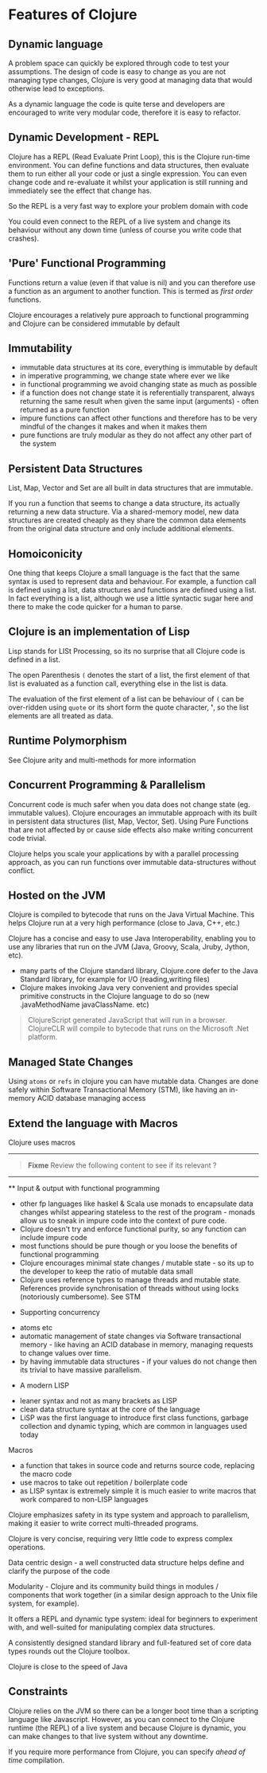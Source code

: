 # Features of Clojure

## Dynamic language

  A problem space can quickly be explored through code to test your assumptions.  The design of code is easy to change as you are not managing type changes, Clojure is very good at managing data that would otherwise lead to exceptions.

  As a dynamic language the code is quite terse and developers are encouraged to write very modular code, therefore it is easy to refactor.

## Dynamic Development - REPL

  Clojure has a REPL (Read Evaluate Print Loop), this is the Clojure run-time environment.  You can define functions and data structures, then evaluate them to run either all your code or just a single expression.  You can even change code and re-evaluate it whilst your application is still running and immediately see the effect that change has.

  So the REPL is a very fast way to explore your problem domain with code

  You could even connect to the REPL of a live system and change its behaviour without any down time (unless of course you write code that crashes).

## 'Pure' Functional Programming

  Functions return a value (even if that value is nil) and you can therefore use a function as an argument to another function.  This is termed as _first order_ functions.

  Clojure encourages a relatively pure approach to functional programming and Clojure can be considered immutable by default

## Immutability

- immutable data structures at its core, everything is immutable by default
- in imperative programming, we change state where ever we like
- in functional programming we avoid changing state as much as possible
- if a function does not change state it is referentially transparent, always returning the same result when given the same input (arguments) - often returned as a pure function
- impure functions can affect other functions and therefore has to be very mindful of the changes it makes and when it makes them
- pure functions are truly modular as they do not affect any other part of the system

## Persistent Data Structures

  List, Map, Vector and Set are all built in data structures that are immutable.

  If you run a function that seems to change a data structure, its actually returning a new data structure.  Via a shared-memory model, new data structures are created cheaply as they share the common data elements from the original data structure and only include additional elements.

## Homoiconicity

  One thing that keeps Clojure a small language is the fact that the same syntax is used to represent data and behaviour.  For example, a function call is defined using a list, data structures and functions are defined using a list.  In fact everything is a list, although we use a little syntactic sugar here and there to make the code quicker for a human to parse.


## Clojure is an implementation of Lisp

  Lisp stands for LISt Processing, so its no surprise that all Clojure code is defined in a list.

  The open Parenthesis `(` denotes the start of a list, the first element of that list is evaluated as a function call, everything else in the list is data.

  The evaluation of the first element of a list can be behaviour of `(` can be over-ridden using `quote` or its short form the quote character, **'**, so the list elements are all treated as data.


## Runtime Polymorphism

  See Clojure arity and multi-methods for more information


## Concurrent Programming & Parallelism

  Concurrent code is much safer when you data does not change state (eg. immutable values).  Clojure encourages an immutable approach with its built in persistent data structures (list, Map, Vector, Set).  Using Pure Functions that are not affected by or cause side effects also make writing concurrent code trivial.

  Clojure helps you scale your applications by with a parallel processing approach, as you can run functions over immutable data-structures without conflict.


## Hosted on the JVM

  Clojure is compiled to bytecode that runs on the Java Virtual Machine.  This helps Clojure run at a very high performance (close to Java, C++, etc.)

  Clojure has a concise and easy to use Java Interoperability, enabling you to use any libraries that run on the JVM (Java, Groovy, Scala, Jruby, Jython, etc).

- many parts of the Clojure standard library, Clojure.core defer to the Java Standard library, for example for I/O (reading,writing files)
- Clojure makes invoking Java very convenient and provides special primitive constructs in the Clojure language to do so (new .javaMethodName javaClassName. etc)

> ClojureScript generated JavaScript that will run in a browser.  ClojureCLR will compile to bytecode that runs on the Microsoft .Net platform.

## Managed State Changes

  Using `atoms` or `refs` in clojure you can have mutable data.  Changes are done safely within Software Transactional Memory (STM), like having an in-memory ACID database managing access


## Extend the language with Macros

  Clojure uses macros


<hr />


> **Fixme** Review the following content to see if its relevant ?

<hr />







** Input & output with functional programming
- other fp languages like haskel & Scala use monads to encapsulate data changes whilst appearing stateless to the rest of the program - monads allow us to sneak in impure code into the context of pure code.
- Clojure doesn't try and enforce functional purity, so any function can include impure code
- most functions should be pure though or you loose the benefits of functional programming
- Clojure encourages minimal state changes / mutable state - so its up to the developer to keep the ratio of mutable data small
- Clojure uses reference types to manage threads and mutable state.  References provide synchronisation of threads without using locks (notoriously cumbersome).  See STM

* Supporting concurrency
- atoms etc
- automatic management of state changes via Software transactional memory - like having an ACID database in memory, managing requests to change values over time.
- by having immutable data structures - if your values do not change then its trivial to have massive parallelism.

* A modern LISP
- leaner syntax and not as many brackets as LISP
- clean data structure syntax at the core of the language
- LiSP was the first language to introduce first class functions, garbage collection and dynamic typing, which are common in languages used today

Macros
- a function that takes in source code and returns source code, replacing the macro code
- use macros to take out repetition / boilerplate code
- as LISP syntax is extremely simple it is much easier to write macros that work compared to non-LISP languages



Clojure emphasizes safety in its type system and approach to parallelism, making it easier to write correct multi-threaded programs.

Clojure is very concise, requiring very little code to express complex operations.

Data centric design - a well constructed data structure helps define and clarify the purpose of the code

Modularity - Clojure and its community build things in modules / components that work together (in a similar design approach to the Unix file system, for example).

It offers a REPL and dynamic type system: ideal for beginners to experiment with, and well-suited for manipulating complex data structures.

A consistently designed standard library and full-featured set of core data types rounds out the Clojure toolbox.

Clojure is close to the speed of Java

## Constraints

Clojure relies on the JVM so there can be a longer boot time than a scripting language like Javascript.  However, as you can connect to the Clojure runtime (the REPL) of a live system and because Clojure is dynamic, you can make changes to that live system without any downtime.

If you require more performance from Clojure, you can specify _ahead of time_ compilation.
